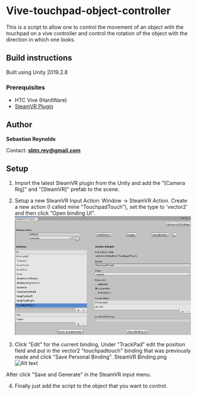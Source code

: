 # Vive-touchpad-object-controller
This is a script to allow one to control the movement of an object with the touchpad on a vive controller and control the rotation of the object with the direction in which one looks.

## Build instructions
Built using Unity 2019.2.8

### Prerequisites
* HTC Vive (HardWare)
* [SteamVR Plugin](https://assetstore.unity.com/packages/templates/systems/steamvr-plugin-32647)


## Author

**Sebastian Reynolds**

Contact: **sbtn.rey@gmail.com**

## Setup
1. Import the latest SteamVR plugin from the Unity and add the "[Camera Rig]" and "[SteamVR]" prefab to the scene.

2. Setup a new SteamVR Input Action: Window -> SteamVR Action.
Create a new action (I called mine "TouchpadTouch"), set the type to 'vector2' and then click "Open binding UI".
![Alt text](SteamVR%20Input.png?raw=true "Optional Title")

3. Click "Edit" for the current binding, Under "TrackPad" edit the position field and put in the vector2 "touchpadtouch" binding that was previously made and click "Save Personal Binding". SteamVR Binding.png
![Alt text](SteamVR%20Input.png.png?raw=true "Optional Title")

After click "Save and Generate" in the SteamVR input menu.

4. Finally just add the script to the object that you want to control.


